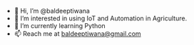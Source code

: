 - 👋 Hi, I’m @baldeeptiwana
- 👀 I’m interested in using IoT and Automation in Agriculture.
- 🌱 I’m currently learning Python
- 📫 Reach me at baldeeptiwana@gmail.com
<!---
baldeeptiwana/baldeeptiwana is a ✨ special ✨ repository because its `README.md` (this file) appears on your GitHub profile.
You can click the Preview link to take a look at your changes.
--->
